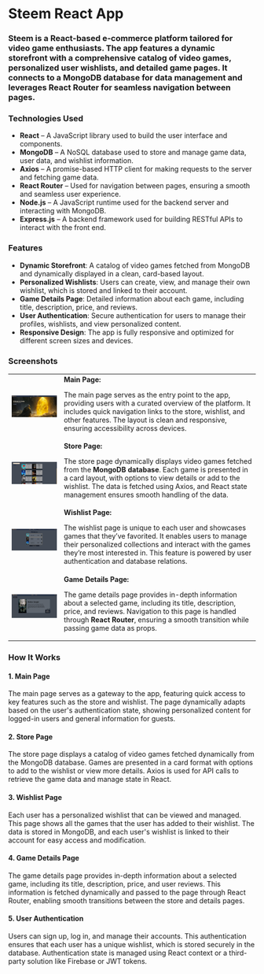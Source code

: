 <h1>Steem React App</h1>

<h3><strong>Steem</strong> is a React-based e-commerce platform tailored for video game enthusiasts. The app features a dynamic storefront with a comprehensive catalog of video games, personalized user wishlists, and detailed game pages. It connects to a <strong>MongoDB</strong> database for data management and leverages React Router for seamless navigation between pages.</h3>

<h3>Technologies Used</h3>
<ul>
  <li><strong>React</strong> – A JavaScript library used to build the user interface and components.</li>
  <li><strong>MongoDB</strong> – A NoSQL database used to store and manage game data, user data, and wishlist information.</li>
  <li><strong>Axios</strong> – A promise-based HTTP client for making requests to the server and fetching game data.</li>
  <li><strong>React Router</strong> – Used for navigation between pages, ensuring a smooth and seamless user experience.</li>
  <li><strong>Node.js</strong> – A JavaScript runtime used for the backend server and interacting with MongoDB.</li>
  <li><strong>Express.js</strong> – A backend framework used for building RESTful APIs to interact with the front end.</li>
</ul>

<h3>Features</h3>
<ul>
  <li><strong>Dynamic Storefront</strong>: A catalog of video games fetched from MongoDB and dynamically displayed in a clean, card-based layout.</li>
  <li><strong>Personalized Wishlists</strong>: Users can create, view, and manage their own wishlist, which is stored and linked to their account.</li>
  <li><strong>Game Details Page</strong>: Detailed information about each game, including title, description, price, and reviews.</li>
  <li><strong>User Authentication</strong>: Secure authentication for users to manage their profiles, wishlists, and view personalized content.</li>
  <li><strong>Responsive Design</strong>: The app is fully responsive and optimized for different screen sizes and devices.</li>
</ul>

<h3>Screenshots</h3>

<table>
  <tr>
    <td>
      <img src="src/screenshots/steem1.png" alt="Main Page" width="555">
    </td>
    <td>
      <b>Main Page:</b>
      <p>
        The main page serves as the entry point to the app, providing users with a curated overview of the platform. It includes quick navigation links to the store, wishlist, and other features. The layout is clean and responsive, ensuring accessibility across devices.
      </p>
    </td>
  </tr>
  <tr>
    <td>
      <img src="src/screenshots/steem2.png" alt="Store Page" width="555">
    </td>
    <td>
      <b>Store Page:</b>
      <p>
        The store page dynamically displays video games fetched from the <strong>MongoDB database</strong>. Each game is presented in a card layout, with options to view details or add to the wishlist. The data is fetched using Axios, and React state management ensures smooth handling of the data.
      </p>
    </td>
  </tr>
  <tr>
    <td>
      <img src="src/screenshots/steem3.png" alt="Wishlist Page" width="555">
    </td>
    <td>
      <b>Wishlist Page:</b>
      <p>
        The wishlist page is unique to each user and showcases games that they’ve favorited. It enables users to manage their personalized collections and interact with the games they’re most interested in. This feature is powered by user authentication and database relations.
      </p>
    </td>
  </tr>
  <tr>
    <td>
      <img src="src/screenshots/steem4.png" alt="Game Details Page" width="555">
    </td>
    <td>
      <b>Game Details Page:</b>
      <p>
        The game details page provides in-depth information about a selected game, including its title, description, price, and reviews. Navigation to this page is handled through <strong>React Router</strong>, ensuring a smooth transition while passing game data as props.
      </p>
    </td>
  </tr>
</table>

<h3>How It Works</h3>

<h4>1. Main Page</h4>
<p>The main page serves as a gateway to the app, featuring quick access to key features such as the store and wishlist. The page dynamically adapts based on the user's authentication state, showing personalized content for logged-in users and general information for guests.</p>

<h4>2. Store Page</h4>
<p>The store page displays a catalog of video games fetched dynamically from the MongoDB database. Games are presented in a card format with options to add to the wishlist or view more details. Axios is used for API calls to retrieve the game data and manage state in React.</p>

<h4>3. Wishlist Page</h4>
<p>Each user has a personalized wishlist that can be viewed and managed. This page shows all the games that the user has added to their wishlist. The data is stored in MongoDB, and each user's wishlist is linked to their account for easy access and modification.</p>

<h4>4. Game Details Page</h4>
<p>The game details page provides in-depth information about a selected game, including its title, description, price, and user reviews. This information is fetched dynamically and passed to the page through React Router, enabling smooth transitions between the store and details pages.</p>

<h4>5. User Authentication</h4>
<p>Users can sign up, log in, and manage their accounts. This authentication ensures that each user has a unique wishlist, which is stored securely in the database. Authentication state is managed using React context or a third-party solution like Firebase or JWT tokens.</p>

